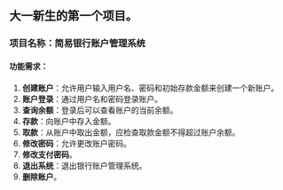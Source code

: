 ## 大一新生的第一个项目。
### 项目名称：简易银行账户管理系统
#### 功能需求：
1. **创建账户**：允许用户输入用户名、密码和初始存款金额来创建一个新账户。
2. **账户登录**：通过用户名和密码登录账户。
3. **查询余额**：登录后可以查看账户的当前余额。
4. **存款**：向账户中存入金额。
5. **取款**：从账户中取出金额，应检查取款金额不得超过账户余额。
6. **修改密码**：允许更改账户密码。
7. **修改支付密码**。
8. **退出系统**：退出银行账户管理系统。
9. **删除账户**。